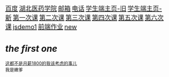 <head>
  <meta charset="UTF-8">
  <meta name="viewport" content="width=device-width, initial-scale=1.0">
  <title>202105382013的主页</title>
  <style>
    a{
      font-size: 20px;
    }
    
    a:link{
      color: #000;
    }
    
    a:visited{
      color: #b3b3b3;
    }
    
    a:hover{
      color: #f00;
      font-size: 30px;
    }
    
    a:active{
      color: purple;
    }
  </style>
</head>
<body>
    <a href="http://baidu.com" target="_blank" title="大数据" rel="noopener noreferrer">百度</a>
    <a href="https://www.hbmu.edu.cn/" target="_blank">湖北医药学院</a>
    <a href="mailto:0123456789@qq.com">邮箱</a>
    <a href="tel:+86 13525802580 ">电话</a>
    <a href="http://101.35.222.6:8087/stuMain/index" target="_blank">学生端主页-旧</a>
    <a href="http://192.168.7.121/" target="_blank">学生端主页-新</a>
    <a href="./demo1.html" target="_blank" rel="noopener noreferrer">第一次课</a>
    <a href="./demo2.html" target="_blank" rel="noopener noreferrer">第二次课</a>
    <a href="./demo3.html" target="_blank" rel="noopener noreferrer">第三次课</a>
    <a href="./demo4.html" target="_blank" rel="noopener noreferrer">第四次课</a>
    <a href="./demo5.html" target="_blank" rel="noopener noreferrer">第五次课</a>
    <a href="./demo6.html" target="_blank" rel="noopener noreferrer">第六次课</a>
    <a href="./jsdemo.html">jsdemo1</a>
    <a href="./小说/home.html" target="_blank" rel="noopener noreferrer">前端作业</a>
    <a href="./小说/newhome.html" target="_blank" rel="noopener noreferrer">new</a>
</body>

<body>
  <h1><i>the first one</i></h1>
  <div class="hai"><u>这都不是月薪1800的我该考虑的事儿</u></div>
  <div>我是嫩爹</div>
</body>
